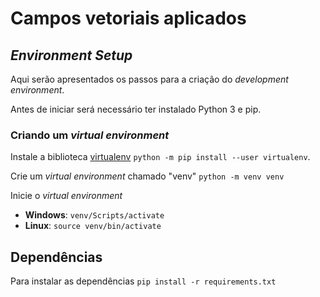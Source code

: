 # Campos vetoriais aplicados

## *Environment Setup*
Aqui serão apresentados os passos para a criação do *development environment*.

Antes de iniciar será necessário ter instalado Python 3 e pip.

### Criando um *virtual environment*
Instale a biblioteca [virtualenv](https://pypi.org/project/virtualenv/) `python -m pip install --user virtualenv`.

Crie um *virtual environment* chamado "venv" `python -m venv venv`

Inicie o *virtual environment*
* **Windows**: `venv/Scripts/activate`
* **Linux**: `source venv/bin/activate`


## Dependências
Para instalar as dependências `pip install -r requirements.txt`
